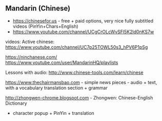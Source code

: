 
## Mandarin (Chinese)

 * https://chinesefor.us - free + paid options, very nice fully subtitled videos (PinYin+Chars+English)
  * https://www.youtube.com/channel/UCgCrOLcWvSFl5K2ld0nKS7w

videos:
Active chinese:
https://www.youtube.com/channel/UC7p25TOWL50s3_hPV6P1pSg

https://ninchanese.com/
https://www.youtube.com/user/MandarinHQ/playlists

Lessons with audio:
http://www.chinese-tools.com/learn/chinese

https://www.thechairmansbao.com - simple news pieces - audio + text, with a vocabulary translation section + grammar

http://zhongwen-chrome.blogspot.com - Zhongwen: Chinese-English Dictionary 
- character popup + PinYin + translation

